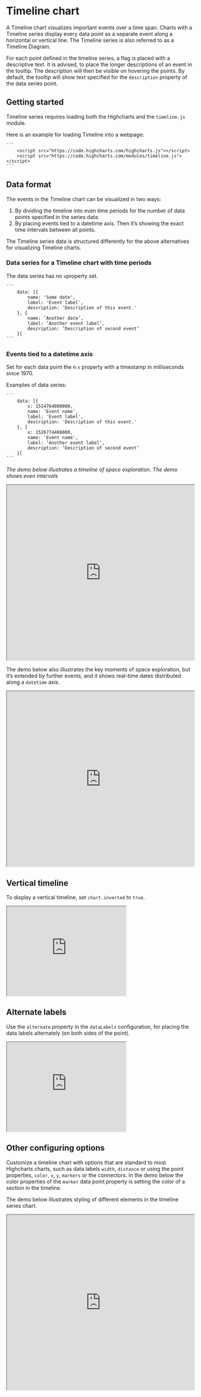 Timeline chart
===

A Timeline chart visualizes important events over a time span. Charts with a Timeline series display every data point as a separate event along a horizontal or vertical line. The Timeline series is also referred to as a Timeline Diagram.

For each point defined in the timeline series, a flag is placed with a descriptive text. It is advised, to place the longer descriptions of an event in the tooltip. The description will then be visible on hovering the points. By default, the tooltip will show text specified for the `description` property of the data series point.

Getting started
---------------

Timeline series requires loading both the Highcharts and the `timeline.js` module.

Here is an example for loading Timeline into a webpage:

    ```
        <script src="https://code.highcharts.com/highcharts.js"></script>
        <script src="https://code.highcharts.com/modules/timeline.js"></script>
    ```

Data format
-----------

The events in the Timeline chart can be visualized in two ways:

1.  By dividing the timeline into even time periods for the number of data points specified in the series data.
2.  By placing events tied to a datetime axis. Then it’s showing the exact time intervals between all points.

The Timeline series data is structured differently for the above alternatives for visualizing Timeline charts.

### Data series for a Timeline chart with time periods

The data series has no `x`property set.

    ```
        data: [{
            name: 'Some date',
            label: 'Event label',
            description: 'Description of this event.'
        }, {
            name: ‘Another date’,
            label: ‘Another event label’,
            description: ‘Description of second event’
        }[ 
    ```

### Events tied to a datetime axis

Set for each data point the n `x` property with a timestamp in milliseconds since 1970.

Examples of data series:

    ```
        data: [{
            x: 1514764800000,
            name: 'Event name',
            label: 'Event label',
            description: 'Description of this event.'
        }, {
            x: 1526774400000,
            name: 'Event name',
            label: ‘Another event label’,
            description: ‘Description of second event’
        }[
    ```

_The demo below illustrates a timeline of space exploration. The demo shows even intervals_

<iframe width="100%" height="470" src="https://www.highcharts.com/samples/embed/highcharts/series-timeline/connector-styles"></iframe>

The demo below also illustrates the key moments of space exploration, but it’s extended by further events, and it shows real-time dates distributed along a `datetime` axis.

<iframe width="100%" height="470" src="https://www.highcharts.com/samples/embed/highcharts/series-timeline/datetime-axis"></iframe>

Vertical timeline
-----------------

To display a vertical timeline, set `chart.inverted` to `true`.

<iframe width="320" height="240" src="https://www.highcharts.com/samples/embed/highcharts/series-timeline/inverted"></iframe>

Alternate labels
----------------

Use the `alternate` property in the `dataLabels` configuration, for placing the data labels alternately (on both sides of the point).

<iframe width="320" height="240" src="https://www.highcharts.com/samples/embed/highcharts/series-timeline/alternate-labels"></iframe>

Other configuring options
-------------------------

Customize a timeline chart with options that are standard to most Highcharts charts, such as data labels `width`, `distance` or using the point properties, `color`, `x`, `y`, `markers` or the connectors. In the demo below the color properties of the `marker` data point property is setting the color of a section in the timeline.

The demo below illustrates styling of different elements in the timeline series chart.

<iframe width="100%" height="470" src="https://jsfiddle.net/gvaartjes/7htbp82f/embedded/result"></iframe>
